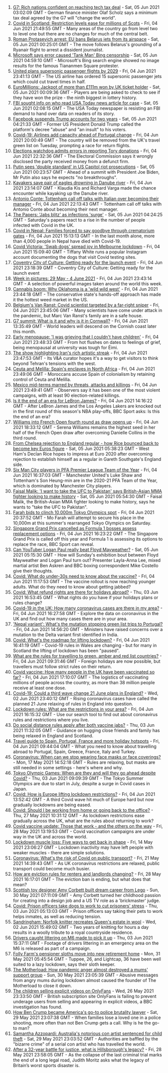 1. [G7: Rich nations confident on reaching tech tax deal](https://www.bbc.co.uk/news/business-57367057) - Sat, 05 Jun 2021 03:02:09 GMT - German finance minister Olaf Scholz says a minimum tax deal agreed by the G7 will "change the world".
2. [Covid in Scotland: Restriction levels ease for millions of Scots](https://www.bbc.co.uk/news/uk-scotland-57361513) - Fri, 04 Jun 2021 21:49:55 GMT - Many areas of the country go from level two to level one but there are no changes for much of the central belt.
3. [Roman Protasevich arrest: EU bans Belarus jets from its airspace](https://www.bbc.co.uk/news/world-europe-57366919) - Sat, 05 Jun 2021 00:25:01 GMT - The move follows Belarus's grounding of a Ryanair flight to arrest a dissident journalist.
4. [Microsoft says error caused 'Tank Man' Bing censorship](https://www.bbc.co.uk/news/world-asia-57367100) - Sat, 05 Jun 2021 04:59:10 GMT - Microsoft's Bing search engine showed no image results for the famous Tiananmen Square protester.
5. [United plans supersonic passenger flights by 2029](https://www.bbc.co.uk/news/technology-57361193) - Fri, 04 Jun 2021 23:41:13 GMT - The US airline has ordered 15 supersonic passenger jets which could cut travel times in half.
6. [EuroMillions: Jackpot of more than £111m won by UK ticket holder](https://www.bbc.co.uk/news/uk-57367049) - Sat, 05 Jun 2021 00:09:36 GMT - Players are being asked to check to see if they have won the prize - the ninth biggest in lottery history.
7. [FBI sought info on who read USA Today news article for case](https://www.bbc.co.uk/news/world-us-canada-57367093) - Sat, 05 Jun 2021 02:08:15 GMT - The USA Today newspaper is resisting an FBI demand to hand over data on readers of its story.
8. [Facebook suspends Trump accounts for two years](https://www.bbc.co.uk/news/world-us-canada-57365628) - Sat, 05 Jun 2021 04:21:33 GMT - Former US President Donald Trump called the platform's decree "abuse" and "an insult" to his voters.
9. [Covid-19: Airlines add capacity ahead of Portugal change](https://www.bbc.co.uk/news/uk-57353048) - Fri, 04 Jun 2021 20:00:49 GMT - The country will be removed from the UK's travel green list on Tuesday, prompting a race for return flights.
10. [Elections watchdog admits errors in reporting Tory donations](https://www.bbc.co.uk/news/uk-politics-57365728) - Fri, 04 Jun 2021 22:32:36 GMT - The Electoral Commission says it wrongly disclosed the party received money from a defunct firm.
11. [Putin sees 'double standard' in US Capitol riot prosecutions](https://www.bbc.co.uk/news/world-us-canada-57366668) - Sat, 05 Jun 2021 00:23:57 GMT - Ahead of a summit with President Joe Biden, Mr Putin also says he expects "no breakthroughs".
12. [Kayakers save pair of eagles drowning in Danube river](https://www.bbc.co.uk/news/world-europe-57358082) - Fri, 04 Jun 2021 23:14:07 GMT - Klaudia Kis and Richard Varga made the chance encounter while kayaking up the Danube river.
13. [Antonio Conte: Tottenham call off talks with Italian over becoming their manager](https://www.bbc.co.uk/sport/football/57366387) - Fri, 04 Jun 2021 22:13:43 GMT - Tottenham call off talks with Antonio Conte about becoming their next manager.
14. [The Papers: 'Jabs blitz' as infections 'surge'](https://www.bbc.co.uk/news/blogs-the-papers-57366709) - Sat, 05 Jun 2021 04:24:25 GMT - Saturday's papers react to a rise in the number of people infected with Covid in the UK.
15. [Covid in Nepal: Families forced to say goodbye through crematorium gates](https://www.bbc.co.uk/news/world-asia-57362876) - Fri, 04 Jun 2021 15:13:13 GMT - In the last month alone, more than 4,000 people in Nepal have died with Covid-19.
16. [Covid Victoria: 'Swab dogs' spread joy in Melbourne lockdown](https://www.bbc.co.uk/news/world-australia-57340316) - Fri, 04 Jun 2021 15:09:40 GMT - Tiffany White runs a popular Instagram account documenting the dogs that visit Covid testing sites.
17. [Coventry City of Culture: Getting ready for the launch event](https://www.bbc.co.uk/news/entertainment-arts-57358081) - Fri, 04 Jun 2021 23:18:39 GMT - Coventry City of Culture: Getting ready for the launch event
18. [Week in pictures: 29 May - 4 June 2021](https://www.bbc.co.uk/news/in-pictures-57362129) - Fri, 04 Jun 2021 23:43:14 GMT - A selection of powerful images taken around the world this week.
19. [Cannabis boom: Why Oklahoma is a 'wild wild west'](https://www.bbc.co.uk/news/world-us-canada-57337298) - Fri, 04 Jun 2021 23:44:18 GMT - The conservative state's hands-off approach has made it the hottest weed market in the US.
20. [Belgium's Van Ranst: Covid scientist targeted by a far-right sniper](https://www.bbc.co.uk/news/world-europe-57358492) - Fri, 04 Jun 2021 23:45:06 GMT - Many scientists have come under attack in the pandemic, but Marc Van Ranst's family are in a safe house.
21. [G7 summit: What is it and why is it in Cornwall?](https://www.bbc.co.uk/news/world-49434667) - Fri, 04 Jun 2021 13:35:49 GMT - World leaders will descend on the Cornish coast later this month.
22. [Early menopause: 'I was grieving that I couldn't have children'](https://www.bbc.co.uk/news/newsbeat-57345804) - Fri, 04 Jun 2021 23:48:33 GMT - From hot flushes on dates to feelings of grief, being menopausal at university was tough for Éimi.
23. [The show highlighting Iran's rich artistic streak](https://www.bbc.co.uk/news/entertainment-arts-57314306) - Fri, 04 Jun 2021 23:47:53 GMT - Its V&A curator hopes it's a way to get visitors to think beyond Tehran's tensions with the west.
24. [Ceuta and Melilla: Spain's enclaves in North Africa](https://www.bbc.co.uk/news/world-africa-57305882) - Fri, 04 Jun 2021 23:49:06 GMT - Moroccans accuse Spain of colonialism by retaining control of Ceuta and Melilla.
25. [Mexico mid-terms marred by threats, attacks and killings](https://www.bbc.co.uk/news/world-latin-america-57359252) - Fri, 04 Jun 2021 23:49:41 GMT - Observers say it has been one of the most violent campaigns, with at least 90 election-related killings.
26. [Is it the end of an era for LeBron James?](https://www.bbc.co.uk/sport/basketball/57361225) - Fri, 04 Jun 2021 14:16:22 GMT - After LeBron James and the Los Angeles Lakers are knocked out in the first round of this season's NBA play-offs, BBC Sport asks: Is this the end of an era?
27. [Williams into French Open fourth round as draw opens up](https://www.bbc.co.uk/sport/tennis/57357513) - Fri, 04 Jun 2021 18:33:12 GMT - Serena Williams remains the highest seed in her half of the French Open draw after overcoming Danielle Collins in the third round.
28. [From Chelsea rejection to England regular - how Rice bounced back to become key Euros figure](https://www.bbc.co.uk/sport/england/57356721) - Sat, 05 Jun 2021 05:38:23 GMT - West Ham's Declan Rice hopes to impress at Euro 2020 after overcoming rejection to establish himself as a regular in Gareth Southgate's England side.
29. [Six Man City players in PFA Premier League Team of the Year](https://www.bbc.co.uk/sport/football/57356719) - Fri, 04 Jun 2021 16:37:03 GMT - Manchester United's Luke Shaw and Tottenham's Son Heung-min are in the 2020-21 PFA Team of the Year, which is dominated by Manchester City players.
30. [Faisal Malik: 'I want to take the UFC to Pakistan' says British-Asian MMA fighter looking to make history](https://www.bbc.co.uk/sport/mixed-martial-arts/57257712) - Sat, 05 Jun 2021 05:54:30 GMT - Faisal Malik, the British-Asian MMA fighter looking to make history, says he wants to "take the UFC to Pakistan".
31. [Farah bids to clinch 10,000m Tokyo Olympics spot](https://www.bbc.co.uk/sport/athletics/57366365) - Fri, 04 Jun 2021 20:37:52 GMT - Mo Farah will attempt to secure his place in the 10,000m at this summer's rearranged Tokyo Olympics on Saturday.
32. [Singapore Grand Prix cancelled as Formula 1 bosses assess replacement options](https://www.bbc.co.uk/sport/formula1/57360662) - Fri, 04 Jun 2021 16:23:22 GMT - The Singapore Grand Prix is called off this year and Formula 1 is assessing its options to replace the race, BBC Sport can reveal.
33. [Can YouTuber Logan Paul really beat Floyd Mayweather?](https://www.bbc.co.uk/sport/av/boxing/57338585) - Sat, 05 Jun 2021 05:15:30 GMT - How will Sunday's exhibition bout between Floyd Mayweather and Logan Paul turn out? Presenter Layla-Anna Lee, mixed martial artist Ben Askren and BBC boxing correspondent Mike Costello give their thoughts.
34. [Covid: What do under-30s need to know about the vaccine?](https://www.bbc.co.uk/news/health-57273875) - Fri, 04 Jun 2021 11:17:53 GMT - The vaccine rollout is now reaching younger adults. What do they need to know about getting jabbed?
35. [Covid: What refund rights are there for holidays abroad?](https://www.bbc.co.uk/news/business-51615412) - Thu, 03 Jun 2021 16:53:45 GMT - What rights do you have if your holidays plans or rules change?
36. [Covid-19 in the UK: How many coronavirus cases are there in my area?](https://www.bbc.co.uk/news/uk-51768274) - Fri, 04 Jun 2021 16:27:58 GMT - Explore the data on coronavirus in the UK and find out how many cases there are in your area.
37. ['Nepal variant': What's the mutation stopping green list trips to Portugal?](https://www.bbc.co.uk/news/health-57356109) - Fri, 04 Jun 2021 14:56:20 GMT - Ministers have raised concerns over a mutation to the Delta variant first identified in India.
38. [Covid: What's the roadmap for lifting lockdown?](https://www.bbc.co.uk/news/explainers-52530518) - Fri, 04 Jun 2021 16:41:19 GMT - Covid-19 rules in Wales are changing - but for many in Scotland the lifting of lockdown has been "paused".
39. [What are the rules for travelling to green, amber and red list countries?](https://www.bbc.co.uk/news/explainers-52544307) - Fri, 04 Jun 2021 09:31:46 GMT - Foreign holidays are now possible, but travellers must follow strict rules on their return.
40. [Covid vaccine: How many people in the UK have been vaccinated so far?](https://www.bbc.co.uk/news/health-55274833) - Fri, 04 Jun 2021 17:10:07 GMT - The logistics of vaccinating millions of people across the country, as more than 38 million people receive at least one dose.
41. [Covid-19: Could a third wave change 21 June plans in England?](https://www.bbc.co.uk/news/health-57328469) - Wed, 02 Jun 2021 23:40:12 GMT - Rising coronavirus cases have called the planned 21 June relaxing of rules in England into question.
42. [Lockdown rules: What are the restrictions in your area?](https://www.bbc.co.uk/news/uk-54373904) - Fri, 04 Jun 2021 16:15:32 GMT - Use our search tool to find out about coronavirus rules and restrictions where you live.
43. [Do social distance rules apply after both vaccine jabs?](https://www.bbc.co.uk/news/uk-51506729) - Thu, 03 Jun 2021 11:32:05 GMT - Guidance on hugging close friends and family has being relaxed in England and Scotland.
44. [Travel guide to Spain, Portugal, France and more holiday hotspots](https://www.bbc.co.uk/news/explainers-56997931) - Fri, 04 Jun 2021 09:44:04 GMT - What you need to know about travelling abroad to Portugal, Spain, Greece, France, Italy and Turkey.
45. [Coronavirus: When can we stop wearing face masks or face coverings?](https://www.bbc.co.uk/news/health-51205344) - Mon, 17 May 2021 14:52:18 GMT - Rules are relaxing, but masks are still needed in some settings - here's where and why.
46. [Tokyo Olympic Games: When are they and will they go ahead despite Covid?](https://www.bbc.co.uk/news/world-asia-57240044) - Thu, 03 Jun 2021 09:09:39 GMT - The Tokyo Summer Olympics are due to start in July, despite a surge in Covid cases in Japan.
47. [Covid: How is Europe lifting lockdown restrictions?](https://www.bbc.co.uk/news/explainers-53640249) - Fri, 04 Jun 2021 13:52:42 GMT - A third Covid wave hit much of Europe hard but now gradually lockdowns are being eased.
48. [Covid: Should I be working from home or going back to the office?](https://www.bbc.co.uk/news/business-52567567) - Thu, 27 May 2021 10:31:12 GMT - As lockdown restrictions ease gradually across the UK, what are the rules about returning to work?
49. [Covid vaccine update: Those that work - and the others on the way](https://www.bbc.co.uk/news/health-51665497) - Fri, 28 May 2021 13:19:53 GMT - Covid vaccination campaigns are under way in the UK and across the world.
50. [Lockdown muscle loss: Five ways to get back in shape](https://www.bbc.co.uk/news/uk-56887390) - Fri, 14 May 2021 23:06:27 GMT - Lockdown inactivity may have left people with weaker muscles - there are simple solutions.
51. [Coronavirus: What's the risk of Covid on public transport?](https://www.bbc.co.uk/news/health-51736185) - Fri, 21 May 2021 14:39:43 GMT - As UK coronavirus restrictions are relaxed, public transport could become much busier.
52. [How are eviction rules for renters and landlords changing?](https://www.bbc.co.uk/news/explainers-53860154) - Fri, 28 May 2021 16:17:01 GMT - The eviction ban is ending, but what does that mean?
53. [Scottish toy designer Amy Corbett built dream career from Lego](https://www.bbc.co.uk/news/uk-scotland-glasgow-west-57282419) - Sun, 30 May 2021 07:11:09 GMT - Amy Corbett turned her childhood passion for creating into a design job and a US TV role as a 'brickmaster' judge.
54. [Covid: Prison officers take dogs to work to cut prisoners' stress](https://www.bbc.co.uk/news/uk-wales-57317334) - Thu, 03 Jun 2021 05:13:03 GMT - Prison officers say taking their pets to work helps inmates, as well as reducing tension.
55. [Sandringham: Norfolk knitter recreates Queen's estate in wool](https://www.bbc.co.uk/news/uk-england-norfolk-57334420) - Wed, 02 Jun 2021 15:49:02 GMT - Two years of knitting for hours a day results in a woolly tribute to a royal countryside residence.
56. [Drivers caught littering on M6 made to pick it up](https://www.bbc.co.uk/news/uk-england-stoke-staffordshire-57347552) - Thu, 03 Jun 2021 15:37:11 GMT - Footage of drivers littering in an emergency area on the M6 is released as part of a campaign.
57. [Folly Farm's pensioner sloths move into new retirement home](https://www.bbc.co.uk/news/uk-wales-57276982) - Mon, 31 May 2021 05:45:54 GMT - Tuppee, 26, and Lightcap, 36 have been well suited to a lazy lockdown, says their sloth keeper.
58. [The Motherload: How pandemic anger almost destroyed a mums' support group](https://www.bbc.co.uk/news/stories-57285368) - Sun, 30 May 2021 23:05:39 GMT - Abusive messages from angry mums during lockdown almost caused the founder of The Motherload to close it down.
59. [The children selling explicit videos on OnlyFans](https://www.bbc.co.uk/news/uk-57255983) - Wed, 26 May 2021 23:33:50 GMT - British subscription site OnlyFans is failing to prevent underage users from selling and appearing in explicit videos, a BBC investigation has found.
60. [How Ben Crump became America's go-to police brutality lawyer](https://www.bbc.co.uk/news/world-us-canada-57038162) - Sat, 29 May 2021 23:07:38 GMT - When families lose a loved one in a police shooting, more often than not Ben Crump gets a call. Why is he the go-to man?
61. [Samantha Azzopardi: Australia's notorious con artist sentenced for child theft](https://www.bbc.co.uk/news/world-australia-57284621) - Sat, 29 May 2021 23:03:52 GMT - Authorities are baffled by the "bizarre crime" of a serial con artist who has travelled the world.
62. [After a 32-year battle for justice, what is Hillsborough's legacy?](https://www.bbc.co.uk/news/uk-57281398) - Fri, 28 May 2021 23:58:05 GMT - As the collapse of the last criminal trial marks the end of a long legal road, Judith Moritz asks what the legacy of Britain’s worst sports disaster is.
